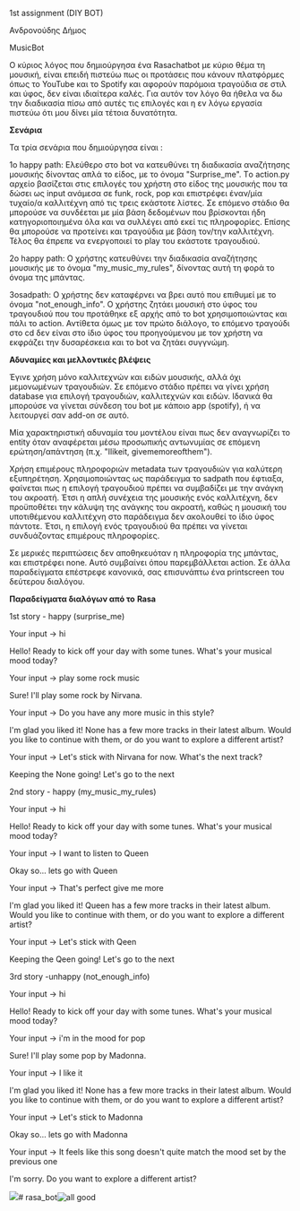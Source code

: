 1st  assignment (DIY BOT)

Ανδρονούδης Δήμος

MusicBot

Ο κύριος λόγος που δημιούργησα ένα Rasachatbot με κύριο θέμα τη μουσική, είναι επειδή πιστεύω πως οι προτάσεις που κάνουν πλατφόρμες όπως το YouTube και το Spotify 
και αφορούν παρόμοια τραγούδια σε στιλ και ύφος, δεν είναι ιδιαίτερα καλές. 
Για αυτόν τον λόγο θα ήθελα να δω την διαδικασία πίσω από αυτές τις επιλογές και η εν λόγω εργασία πιστεύω ότι μου δίνει μία τέτοια δυνατότητα.

**Σενάρια**

Τα τρία σενάρια που δημιούργησα είναι :

 1ο happy path:
 Ελεύθερο στο bot να κατευθύνει τη διαδικασία αναζήτησης μουσικής δίνοντας απλά το είδος, με το όνομα "Surprise\_me". 
 Tο action.py αρχείο βασίζεται στις επιλογές του χρήστη στο είδος της μουσικής που τα δώσει ως input ανάμεσα σε funk, rock, pop και επιστρέφει έναν/μία τυχαίο/α καλλιτέχνη από τις τρεις εκάστοτε λίστες. 
 Σε επόμενο στάδιο θα μπορούσε να συνδέεται με μία βάση δεδομένων που βρίσκονται ήδη κατηγοριοποιημένα όλα και να συλλέγει από εκεί τις πληροφορίες. 
 Επίσης θα μπορούσε να προτείνει και τραγούδια με βάση τον/την καλλιτέχνη. Τέλος θα έπρεπε να ενεργοποιεί το play του εκάστοτε τραγουδιού.

 2ο happy path:
 Ο χρήστης κατευθύνει την διαδικασία αναζήτησης μουσικής με το όνομα "my\_music\_my\_rules", δίνοντας αυτή τη φορά το όνομα της μπάντας.

 3οsadpath:
 Ο χρήστης δεν καταφέρνει να βρει αυτό που επιθυμεί με το όνομα "not\_enough\_info". 
 Ο χρήστης ζητάει μουσική στο ύφος του τραγουδιού που του προτάθηκε εξ αρχής από το bot χρησιμοποιώντας και πάλι το action. 
 Αντίθετα όμως με τον πρώτο διάλογο, το επόμενο τραγούδι στο cd δεν είναι στο ίδιο ύφος του προηγούμενου με τον χρήστη να εκφράζει την δυσαρέσκεια και το bot να ζητάει συγγνώμη.

**Αδυναμίες και μελλοντικές βλέψεις**

Έγινε χρήση μόνο καλλιτεχνών και ειδών μουσικής, αλλά όχι μεμονωμένων τραγουδιών. Σε επόμενο στάδιο πρέπει να γίνει χρήση database για επιλογή τραγουδιών, καλλιτεχνών και ειδών. 
Ιδανικά θα μπορούσε να γίνεται σύνδεση του bot με κάποιο app (spotify), ή να λειτουργεί σαν add-on σε αυτό.

Μία χαρακτηριστική αδυναμία του μοντέλου είναι πως δεν αναγνωρίζει το entity όταν αναφέρεται μέσω προσωπικής αντωνυμίας σε επόμενη ερώτηση/απάντηση (π.χ. "Ilikeit, givememoreofthem").

 Χρήση επιμέρους πληροφοριών metadata των τραγουδιών για καλύτερη εξυπηρέτηση. 
 Χρησιμοποιώντας ως παράδειγμα το sadpath που έφτιαξα, φαίνεται πως η επιλογή τραγουδιού πρέπει να συμβαδίζει με την ανάγκη του ακροατή. 
 Έτσι η απλή συνέχεια της μουσικής ενός καλλιτέχνη, δεν προϋποθέτει την κάλυψη της ανάγκης του ακροατή, καθώς η μουσική του υποτιθέμενου καλλιτέχνη στο παράδειγμα δεν ακολουθεί το ίδιο ύφος πάντοτε. 
 Έτσι, η επιλογή ενός τραγουδιού θα πρέπει να γίνεται συνδυάζοντας επιμέρους πληροφορίες.

Σε μερικές περιπτώσεις δεν αποθηκευόταν η πληροφορία της μπάντας, και επιστρέφει none. 
Αυτό συμβαίνει όπου παρεμβάλλεται action. Σε άλλα παραδείγματα επέστρεφε κανονικά, σας επισυνάπτω ένα printscreen του δεύτερου διαλόγου.

**Παραδείγματα διαλόγων από το**  **Rasa**

1st story - happy (surprise\_me)

Your input -\> hi

Hello! Ready to kick off your day with some tunes. What's your musical mood today?

Your input -\> play some rock music

Sure! I'll play some rock by Nirvana.

Your input -\> Do you have any more music in this style?

I'm glad you liked it! None has a few more tracks in their latest album. Would you like to continue with them, or do you want to explore a different artist?

Your input -\> Let's stick with Nirvana for now. What's the next track?

Keeping the None going! Let's go to the next

2nd story - happy (my\_music\_my\_rules)

Your input -\> hi

Hello! Ready to kick off your day with some tunes. What's your musical mood today?

Your input -\> I want to listen to Queen

Okay so... lets go with Queen

Your input -\> That's perfect give me more

I'm glad you liked it! Queen has a few more tracks in their latest album. Would you like to continue with them, or do you want to explore a different artist?

Your input -\> Let's stick with Qeen

Keeping the Qeen going! Let's go to the next

3rd story -unhappy (not\_enough\_info)

Your input -\> hi

Hello! Ready to kick off your day with some tunes. What's your musical mood today?

Your input -\> i'm in the mood for pop

Sure! I'll play some pop by Madonna.

Your input -\> I like it

I'm glad you liked it! None has a few more tracks in their latest album. Would you like to continue with them, or do you want to explore a different artist?

Your input -\> Let's stick to Madonna

Okay so... lets go with Madonna

Your input -\> It feels like this song doesn't quite match the mood set by the previous one

I'm sorry. Do you want to explore a different artist?

![](RackMultipart20231112-1-51iogw_html_f2c3c1dc3ef5e369.png)# rasa_bot![all good](https://github.com/DimosAndronoudis/rasa_bot/assets/106241599/b9e73990-401a-4b06-8245-27f0dd99e554)
